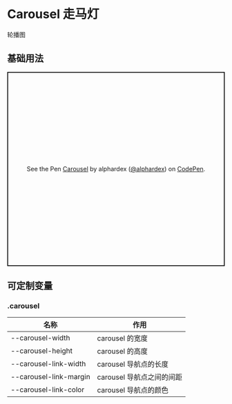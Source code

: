 # Carousel 走马灯

轮播图

## 基础用法

<p class="codepen" data-height="450" data-theme-id="dark" data-default-tab="html,result" data-user="alphardex" data-slug-hash="gOamdxq" style="height: 450px; box-sizing: border-box; display: flex; align-items: center; justify-content: center; border: 2px solid; margin: 1em 0; padding: 1em;" data-pen-title="Carousel">
  <span>See the Pen <a href="https://codepen.io/alphardex/pen/gOamdxq">
  Carousel</a> by alphardex (<a href="https://codepen.io/alphardex">@alphardex</a>)
  on <a href="https://codepen.io">CodePen</a>.</span>
</p>
<script async src="https://static.codepen.io/assets/embed/ei.js"></script>

## 可定制变量

### .carousel

| 名称                   | 作用                      |
| ---------------------- | ------------------------- |
| --carousel-width       | carousel 的宽度           |
| --carousel-height      | carousel 的高度           |
| --carousel-link-width  | carousel 导航点的长度     |
| --carousel-link-margin | carousel 导航点之间的间距 |
| --carousel-link-color  | carousel 导航点的颜色     |
